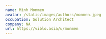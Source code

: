 ```yaml
---
name: Minh Monmen
avatar: /static/images/authors/monmen.jpeg
occupation: Solution Architect
company: NA
url: https://viblo.asia/u/monmen
---
```

